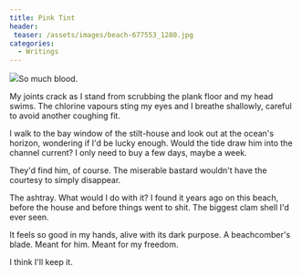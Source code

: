 ```yaml
---
title: Pink Tint
header:
 teaser: /assets/images/beach-677553_1280.jpg
categories:
  - Writings
---
```

<img src="https://douglangille.github.io/assets/images/beach-677553_1280.jpg">So much blood.

My joints crack as I stand from scrubbing the plank floor and my head swims. The chlorine vapours sting my eyes and I breathe shallowly, careful to avoid another coughing fit.

I walk to the bay window of the stilt-house and look out at the ocean's horizon, wondering if I'd be lucky enough. Would the tide draw him into the channel current? I only need to buy a few days, maybe a week.

They'd find him, of course. The miserable bastard wouldn't have the courtesy to simply disappear.

The ashtray. What would I do with it? I found it years ago on this beach, before the house and before things went to shit. The biggest clam shell I'd ever seen.

It feels so good in my hands, alive with its dark purpose. A beachcomber's blade. Meant for him. Meant for my freedom.

I think I'll keep it.